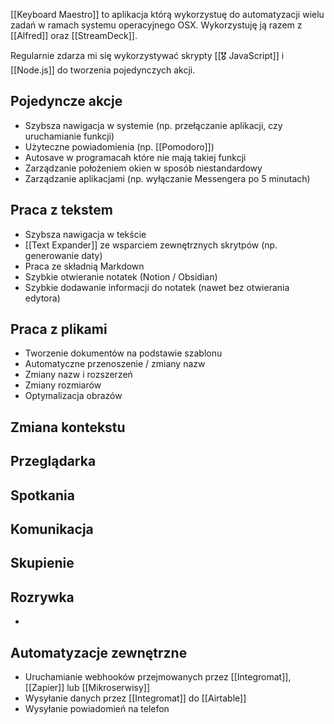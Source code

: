 [[Keyboard Maestro]] to aplikacja którą wykorzystuę do automatyzacji wielu zadań w ramach systemu operacyjnego OSX. Wykorzystuję ją razem z [[Alfred]] oraz [[StreamDeck]].

Regularnie zdarza mi się wykorzystywać skrypty [[🎖️ JavaScript]] i [[Node.js]] do tworzenia pojedynczych akcji.

## Pojedyncze akcje
- Szybsza nawigacja w systemie (np. przełączanie aplikacji, czy uruchamianie funkcji)
- Użyteczne powiadomienia (np. [[Pomodoro]])
- Autosave w programacah które nie mają takiej funkcji
- Zarządzanie położeniem okien w sposób niestandardowy
- Zarządzanie aplikacjami (np. wyłączanie Messengera po 5 minutach)

## Praca z tekstem
- Szybsza nawigacja w tekście
- [[Text Expander]] ze wsparciem zewnętrznych skrytpów (np. generowanie daty)
- Praca ze składnią Markdown
- Szybkie otwieranie notatek (Notion / Obsidian)
- Szybkie dodawanie informacji do notatek (nawet bez otwierania edytora)

## Praca z plikami
- Tworzenie dokumentów na podstawie szablonu
- Automatyczne przenoszenie / zmiany nazw
- Zmiany nazw i rozszerzeń
- Zmiany rozmiarów
- Optymalizacja obrazów

## Zmiana kontekstu

## Przeglądarka

## Spotkania

## Komunikacja

## Skupienie

## Rozrywka
- 

## Automatyzacje zewnętrzne
- Uruchamianie webhooków przejmowanych przez [[Integromat]], [[Zapier]] lub [[Mikroserwisy]]
- Wysyłanie danych przez [[Integromat]] do [[Airtable]]
- Wysyłanie powiadomień na telefon